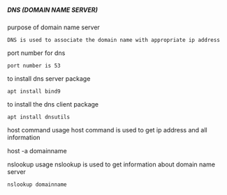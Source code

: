 ##### DNS (DOMAIN NAME SERVER)

purpose of domain name server

    DNS is used to associate the domain name with appropriate ip address
    
port number for dns

    port number is 53
    
to install dns server package 

    apt install bind9
    
to install the dns client package

    apt install dnsutils
    
host command usage
host command is used to get ip address and all information

   
   host -a domainname
    
nslookup usage
nslookup is used to get information about domain name server
    
    nslookup domainname
    
 

